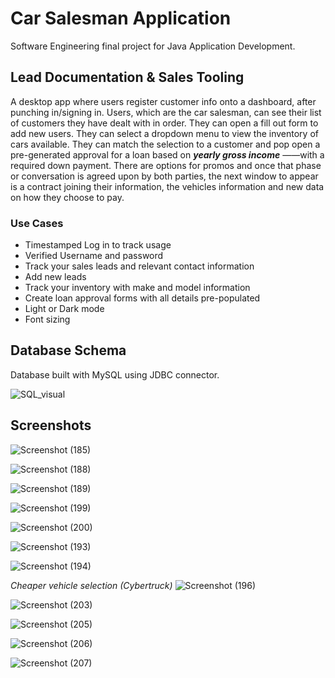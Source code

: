 # Car Salesman Application

Software Engineering final project for Java Application Development.

## Lead Documentation & Sales Tooling

A desktop app where users register customer info onto a dashboard, after punching
in/signing in. Users, which are the car salesman, can see their list of customers they
have dealt with in order. They can open a fill out form to add new users. They can select a dropdown menu to view the inventory of cars available. They can match the selection to a customer and pop open a pre-generated approval for a loan based on ***yearly gross income*** ——with a required down payment. There are options for promos and once that phase or conversation is agreed upon by both parties, the next window to appear is a contract joining their information, the vehicles information and new data on how they choose to pay.

### Use Cases

+ Timestamped Log in to track usage
+ Verified Username and password
+ Track your sales leads and relevant contact information
+ Add new leads
+ Track your inventory with make and model information
+ Create loan approval forms with all details pre-populated
+ Light or Dark mode
+ Font sizing 

## Database Schema

Database built with MySQL using JDBC connector.

![SQL_visual](https://user-images.githubusercontent.com/87147191/205205487-801ee871-153e-41e7-99bc-b21cca1e5e51.png)

## Screenshots



![Screenshot (185)](https://user-images.githubusercontent.com/87147191/205206215-d81070ed-1b7b-4211-882a-085696d5c1ef.png)



![Screenshot (188)](https://user-images.githubusercontent.com/87147191/205206216-d6b452cc-89af-4158-a4da-fdd9c826fa7a.png)



![Screenshot (189)](https://user-images.githubusercontent.com/87147191/205206218-23ea9c20-e817-4e36-ba4a-dfe6288baeff.png)



![Screenshot (199)](https://user-images.githubusercontent.com/87147191/205206206-baa28a89-8749-4849-a39c-041efbb74c04.png)



![Screenshot (200)](https://user-images.githubusercontent.com/87147191/205206207-bbd53084-1964-4b22-a7ca-d271b008062b.png)



![Screenshot (193)](https://user-images.githubusercontent.com/87147191/205207374-2e34387f-9963-41a9-9b6f-ce76b5ebb0b7.png)



![Screenshot (194)](https://user-images.githubusercontent.com/87147191/205206221-6f7dca9e-3312-4fdf-99a2-17a7ab54f32b.png)



*Cheaper vehicle selection (Cybertruck)*
![Screenshot (196)](https://user-images.githubusercontent.com/87147191/205206222-aab474cf-9868-48ba-9e46-23580dc34797.png)



![Screenshot (203)](https://user-images.githubusercontent.com/87147191/205206208-850d8ce1-7043-44cb-8232-779da5903aa5.png)



![Screenshot (205)](https://user-images.githubusercontent.com/87147191/205206209-3a41fe23-6238-4fa2-a664-fc4f424f0b61.png)



![Screenshot (206)](https://user-images.githubusercontent.com/87147191/205206210-bfa5c051-d14a-4ba1-a00f-bae6d86f8271.png)



![Screenshot (207)](https://user-images.githubusercontent.com/87147191/205206214-4293dc2a-484e-4900-bf1d-9c6b94a695f4.png)
